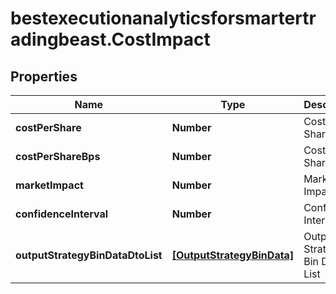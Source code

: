 # bestexecutionanalyticsforsmartertradingbeast.CostImpact

## Properties

Name | Type | Description | Notes
------------ | ------------- | ------------- | -------------
**costPerShare** | **Number** | Cost Per Share | [optional] 
**costPerShareBps** | **Number** | Cost Per Share Bps | [optional] 
**marketImpact** | **Number** | Market Impact | [optional] 
**confidenceInterval** | **Number** | Confidence Interval | [optional] 
**outputStrategyBinDataDtoList** | [**[OutputStrategyBinData]**](OutputStrategyBinData.md) | Output Strategy Bin Data List | [optional] 


